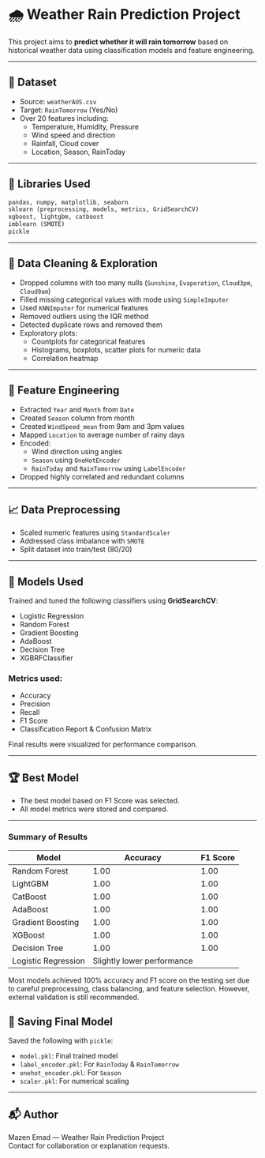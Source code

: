 
# 🌧️ Weather Rain Prediction Project

This project aims to **predict whether it will rain tomorrow** based on historical weather data using classification models and feature engineering.

---

## 📂 Dataset

- Source: `weatherAUS.csv`
- Target: `RainTomorrow` (Yes/No)
- Over 20 features including:
  - Temperature, Humidity, Pressure
  - Wind speed and direction
  - Rainfall, Cloud cover
  - Location, Season, RainToday

---

## 🧰 Libraries Used

```python
pandas, numpy, matplotlib, seaborn  
sklearn (preprocessing, models, metrics, GridSearchCV)  
xgboost, lightgbm, catboost  
imblearn (SMOTE)  
pickle
```

---

## 🧹 Data Cleaning & Exploration

- Dropped columns with too many nulls (`Sunshine`, `Evaporation`, `Cloud3pm`, `Cloud9am`)
- Filled missing categorical values with mode using `SimpleImputer`
- Used `KNNImputer` for numerical features
- Removed outliers using the IQR method
- Detected duplicate rows and removed them
- Exploratory plots:
  - Countplots for categorical features
  - Histograms, boxplots, scatter plots for numeric data
  - Correlation heatmap

---

## 🧠 Feature Engineering

- Extracted `Year` and `Month` from `Date`
- Created `Season` column from month
- Created `WindSpeed_mean` from 9am and 3pm values
- Mapped `Location` to average number of rainy days
- Encoded:
  - Wind direction using angles
  - `Season` using `OneHotEncoder`
  - `RainToday` and `RainTomorrow` using `LabelEncoder`
- Dropped highly correlated and redundant columns

---

## 📈 Data Preprocessing

- Scaled numeric features using `StandardScaler`
- Addressed class imbalance with `SMOTE`
- Split dataset into train/test (80/20)

---

## 🤖 Models Used

Trained and tuned the following classifiers using **GridSearchCV**:

- Logistic Regression
- Random Forest
- Gradient Boosting
- AdaBoost
- Decision Tree
- XGBRFClassifier

### Metrics used:
- Accuracy
- Precision
- Recall
- F1 Score
- Classification Report & Confusion Matrix

Final results were visualized for performance comparison.

---

## 🏆 Best Model

- The best model based on F1 Score was selected.
- All model metrics were stored and compared.

---
### Summary of Results

| Model              | Accuracy | F1 Score |
|-------------------|----------|----------|
| Random Forest      | 1.00     | 1.00     |
| LightGBM           | 1.00     | 1.00     |
| CatBoost           | 1.00     | 1.00     |
| AdaBoost           | 1.00     | 1.00     |
| Gradient Boosting  | 1.00     | 1.00     |
| XGBoost            | 1.00     | 1.00     |
| Decision Tree      | 1.00     | 1.00     |
| Logistic Regression| Slightly lower performance |

Most models achieved 100% accuracy and F1 score on the testing set due to careful preprocessing, class balancing, and feature selection. However, external validation is still recommended.

## 💾 Saving Final Model

Saved the following with `pickle`:
- `model.pkl`: Final trained model
- `label_encoder.pkl`: For `RainToday` & `RainTomorrow`
- `onehot_encoder.pkl`: For `Season`
- `scaler.pkl`: For numerical scaling

---

## 📬 Author

Mazen Emad — Weather Rain Prediction Project  
Contact for collaboration or explanation requests.
